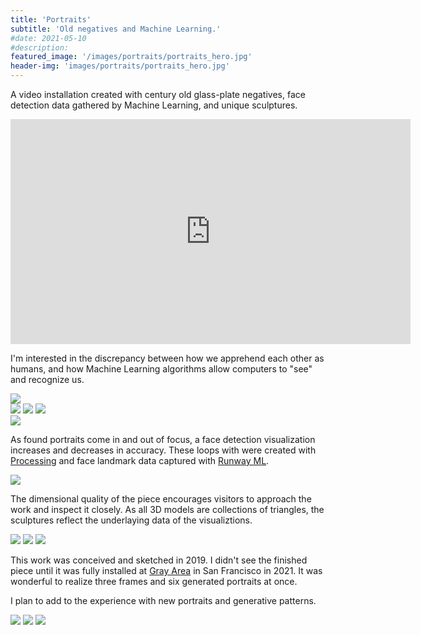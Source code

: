```yaml
---
title: 'Portraits'
subtitle: 'Old negatives and Machine Learning.'
#date: 2021-05-10
#description:
featured_image: '/images/portraits/portraits_hero.jpg'
header-img: 'images/portraits/portraits_hero.jpg'
---
```

A video installation created with century old glass-plate negatives, face detection data gathered by Machine Learning, and unique sculptures.

<iframe src="https://player.vimeo.com/video/591266418" width="640" height="360" frameborder="0" allow="autoplay; fullscreen" allowfullscreen></iframe>

I'm interested in the discrepancy between how we apprehend each other as humans, and how Machine Learning algorithms allow computers to "see" and recognize us.

<img src ="/images/portraits/portraits_ga.jpg"/>

<div class="gallery" data-columns="3">
	<img src ="/images/portraits/portraits_1.jpg"/>
	<img src ="/images/portraits/portraits_2.jpg"/>
  <img src ="/images/portraits/portraits_3.jpg"/>
</div>

<img src ="/images/portraits/portraits_12.jpg"/>

As found portraits come in and out of focus, a face detection visualization increases and decreases in accuracy. These loops with were created with <a href ="https://processing.org/">Processing</a> and face landmark data captured with <a href = "https://runwayml.com/">Runway ML</a>.

<img src ="/images/portraits/portraits_6.jpg"/>

The dimensional quality of the piece encourages visitors to approach the work and inspect it closely. As all 3D models are collections of triangles, the sculptures reflect the underlaying data of the visualiztions.

<div class="gallery" data-columns="3">
	<img src ="/images/portraits/portraits_9.jpg"/>
	<img src ="/images/portraits/portraits_10.jpg"/>
  <img src ="/images/portraits/portraits_11.jpg"/>
</div>

This work was conceived and sketched in 2019. I didn't see the finished piece until it was fully installed at <a href ="https://grayarea.org/">Gray Area</a> in San Francisco in 2021. It was wonderful to realize three frames and six generated portraits at once.

I plan to add to the experience with new portraits and generative patterns.

<div class="gallery" data-columns="3">
	<img src ="/images/portraits/portraits_13.jpg"/>
	<img src ="/images/portraits/portraits_14.jpg"/>
  <img src ="/images/portraits/portraits_15.jpg"/>
</div>
